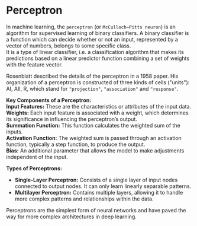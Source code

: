 # Perceptron
In machine learning, the `perceptron` (or `McCulloch–Pitts neuron`) is an algorithm for supervised learning of binary classifiers. A binary classifier is a function which can decide whether or not an input, represented by a vector of numbers, belongs to some specific class.  
It is a type of linear classifier, i.e. a classification algorithm that makes its predictions based on a linear predictor function combining a set of weights with the feature vector.

Rosenblatt described the details of the perceptron in a 1958 paper. His organization of a perceptron is constructed of three kinds of cells ("units"): AI, AII, R, which stand for `"projection"`, `"association"` and `"response"`.

**Key Components of a Perceptron:**  
**Input Features:** These are the characteristics or attributes of the input data.  
**Weights:** Each input feature is associated with a weight, which determines its significance in influencing the perceptron’s output.  
**Summation Function:** This function calculates the weighted sum of the inputs.  
**Activation Function:** The weighted sum is passed through an activation function, typically a step function, to produce the output.  
**Bias:** An additional parameter that allows the model to make adjustments independent of the input.

**Types of Perceptrons:**  
- **Single-Layer Perceptron:** Consists of a single layer of input nodes connected to output nodes. It can only learn linearly separable patterns.
- **Multilayer Perceptron:** Contains multiple layers, allowing it to handle more complex patterns and relationships within the data.  

Perceptrons are the simplest form of neural networks and have paved the way for more complex architectures in deep learning.